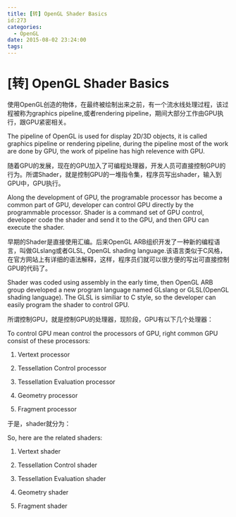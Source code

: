 ```yaml
---
title: [转] OpenGL Shader Basics
id:273
categories:
  - OpenGL
date: 2015-08-02 23:24:00
tags:
---
```


# [转] OpenGL Shader Basics

使用OpenGL创造的物体，在最终被绘制出来之前，有一个流水线处理过程，该过程被称为graphics pipeline,或者rendering pipeline，期间大部分工作由GPU执行，跟GPU紧密相关。

The pipeline of OpenGL is used for display 2D/3D objects, it is called graphics pipeline or rendering pipeline, during the pipeline most of the work are done by GPU, the work of pipeline has high relevence with GPU.

随着GPU的发展，现在的GPU加入了可编程处理器，开发人员可直接控制GPU的行为。所谓Shader，就是控制GPU的一堆指令集，程序员写出shader，输入到GPU中，GPU执行。

Along the development of GPU, the programable processor has become a common part of GPU, developer can control GPU directly by the programmable processor. Shader is a command set of GPU control, developer code the shader and send it to the GPU, and then GPU can execute the shader.

早期的Shader是直接使用汇编。后来OpenGL ARB组织开发了一种新的编程语言，叫做GLslang或者GLSL, OpenGL shading language.该语言类似于C风格，在官方网站上有详细的语法解释，这样，程序员们就可以很方便的写出可直接控制GPU的代码了。

Shader was coded using assembly in the early time, then OpenGL ARB group developed a new program language named GLslang or GLSL(OpenGL shading language). The GLSL is similiar to C style, so the developer can easily program the shader to control GPU.

所谓控制GPU，就是控制GPU的处理器，现阶段，GPU有以下几个处理器：

To control GPU mean control the processors of GPU, right common GPU consist of these processors:

1. Vertext processor

2. Tessellation Control processor

3. Tessellation Evaluation processor

4. Geometry processor

5. Fragment processor

于是，shader就分为：

So, here are the related shaders:

1. Vertext shader

2. Tessellation Control shader

3. Tessellation Evaluation shader

4. Geometry shader

5. Fragment shader
